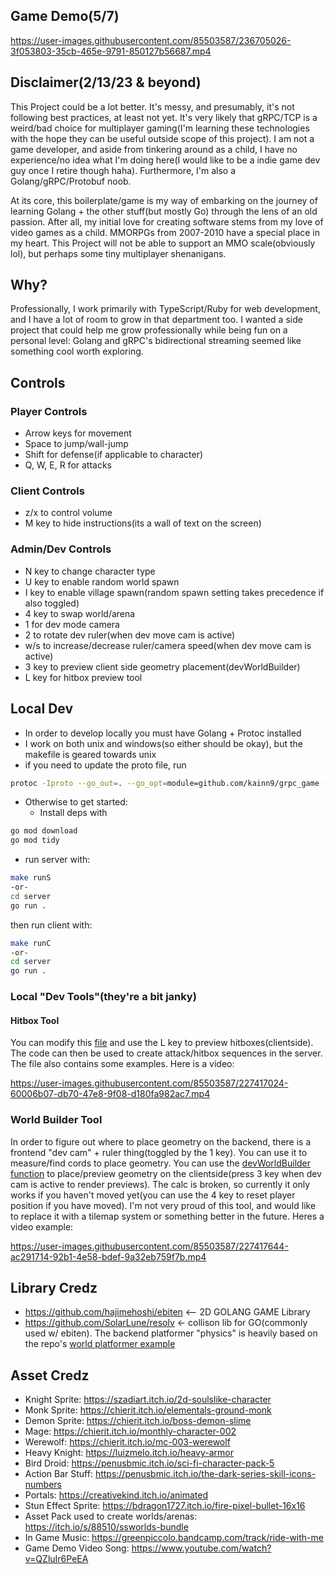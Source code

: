 ## Game Demo(5/7)
https://user-images.githubusercontent.com/85503587/236705026-3f053803-35cb-465e-9791-850127b56687.mp4

## Disclaimer(2/13/23 & beyond)

This Project could be a lot better. It's messy, and presumably, it's not following best practices, at least not yet. It's very likely that gRPC/TCP is a weird/bad choice for multiplayer gaming(I'm learning these technologies with the hope they can be useful outside scope of this project). I am not a game developer, and aside from tinkering around as a child, I have no experience/no idea what I'm doing here(I would like to be a indie game dev guy once I retire though haha). Furthermore, I'm also a Golang/gRPC/Protobuf noob. 

At its core, this boilerplate/game is my way of embarking on the journey of learning Golang + the other stuff(but mostly Go) through the lens of an old passion. After all, my initial love for creating software stems from my love of video games as a child. MMORPGs from 2007-2010 have a special place in my heart. This Project will not be able to support an MMO scale(obviously lol), but perhaps some tiny multiplayer shenanigans.

## Why?
Professionally, I work primarily with TypeScript/Ruby for web development, and I have a lot of room to grow in that department too. I wanted a side project that could help me grow professionally while being fun on a personal level: Golang and gRPC's bidirectional streaming seemed like something cool worth exploring.

## Controls
### Player Controls
- Arrow keys for movement
- Space to jump/wall-jump
- Shift for defense(if applicable to character)
- Q, W, E, R for attacks

### Client Controls
- z/x to control volume
- M key to hide instructions(its a wall of text on the screen)

### Admin/Dev Controls
- N key to change character type
- U key to enable random world spawn
- I key to enable village spawn(random spawn setting takes precedence if also toggled)
- 4 key to swap world/arena
- 1 for dev mode camera
- 2 to rotate dev ruler(when dev move cam is active)
- w/s to increase/decrease ruler/camera speed(when dev move cam is active)
- 3 key to preview client side geometry placement(devWorldBuilder)
- L key for hitbox preview tool


## Local Dev
- In order to develop locally you must have Golang + Protoc installed
- I work on both unix and windows(so either should be okay), but the makefile is geared towards unix
- if you need to update the proto file, run 
```bash
protoc -Iproto --go_out=. --go_opt=module=github.com/kainn9/grpc_game --go-grpc_out=. --go-grpc_opt=module=github.com/kainn9/grpc_game proto/players.proto
```
- Otherwise to get started:
  - Install deps with
```bash
go mod download
go mod tidy
```
- run server with:
```bash
make runS
-or-
cd server
go run .
```
then run client with:
```bash
make runC
-or-
cd server
go run .
```

### Local "Dev Tools"(they're a bit janky)

#### Hitbox Tool
You can modify this [file](https://github.com/kainn9/go_grpc_multiplayer_game_example_attempt/blob/main/client/hitBoxTest.go) and use the L key to preview hitboxes(clientside). The code can then be used to create attack/hitbox sequences in the server. The file also contains some examples. Here is a video:

https://user-images.githubusercontent.com/85503587/227417024-60006b07-db70-47e8-9f08-d180fa982ac7.mp4

### World Builder Tool
In order to figure out where to place geometry on the backend, there is a frontend "dev cam" + ruler thing(toggled by the 1 key). You can use it to measure/find cords to place geometry. You can use the [devWorldBuilder function](https://github.com/kainn9/go_grpc_multiplayer_game_example_attempt/blob/main/client/devWorldBuilder.go#L11) to place/preview geometry on the clientside(press 3 key when dev cam is active to render previews). The calc is broken, so currently it only works if you haven't moved yet(you can use the 4 key to reset player position if you have moved). I'm not very proud of this tool, and would like to replace it with a tilemap system or something better in the future. Heres a video example:

https://user-images.githubusercontent.com/85503587/227417644-ac291714-92b1-4e58-bdef-9a32eb759f7b.mp4



## Library Credz
- https://github.com/hajimehoshi/ebiten <-- 2D GOLANG GAME Library
- https://github.com/SolarLune/resolv <- collison lib for GO(commonly used w/ ebiten). The backend platformer "physics" is heavily based on the repo's [world platformer example](https://github.com/SolarLune/resolv/blob/master/examples/worldPlatformer.go)

## Asset Credz
- Knight Sprite: https://szadiart.itch.io/2d-soulslike-character
- Monk Sprite: https://chierit.itch.io/elementals-ground-monk
- Demon Sprite: https://chierit.itch.io/boss-demon-slime
- Mage: https://chierit.itch.io/monthly-character-002
- Werewolf: https://chierit.itch.io/mc-003-werewolf
- Heavy Knight: https://luizmelo.itch.io/heavy-armor
- Bird Droid: https://penusbmic.itch.io/sci-fi-character-pack-5
- Action Bar Stuff: https://penusbmic.itch.io/the-dark-series-skill-icons-numbers
- Portals: https://creativekind.itch.io/animated
- Stun Effect Sprite: https://bdragon1727.itch.io/fire-pixel-bullet-16x16
- Asset Pack used to create worlds/arenas: https://itch.io/s/88510/ssworlds-bundle
- In Game Music: https://greenpiccolo.bandcamp.com/track/ride-with-me
- Game Demo Video Song: https://www.youtube.com/watch?v=QZluIr6PeEA
